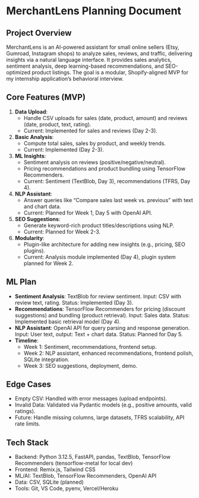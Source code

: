 # MerchantLens Planning Document

## Project Overview

MerchantLens is an AI-powered assistant for small online sellers (Etsy, Gumroad, Instagram shops) to analyze sales, reviews, and traffic, delivering insights via a natural language interface. It provides sales analytics, sentiment analysis, deep learning-based recommendations, and SEO-optimized product listings. The goal is a modular, Shopify-aligned MVP for my internship application’s behavioral interview.

## Core Features (MVP)

1. **Data Upload**:
   - Handle CSV uploads for sales (date, product, amount) and reviews (date, product, text, rating).
   - Current: Implemented for sales and reviews (Day 2-3).
2. **Basic Analysis**:
   - Compute total sales, sales by product, and weekly trends.
   - Current: Implemented (Day 2-3).
3. **ML Insights**:
   - Sentiment analysis on reviews (positive/negative/neutral).
   - Pricing recommendations and product bundling using TensorFlow Recommenders.
   - Current: Sentiment (TextBlob, Day 3), recommendations (TFRS, Day 4).
4. **NLP Assistant**:
   - Answer queries like “Compare sales last week vs. previous” with text and chart data.
   - Current: Planned for Week 1, Day 5 with OpenAI API.
5. **SEO Suggestions**:
   - Generate keyword-rich product titles/descriptions using NLP.
   - Current: Planned for Week 2-3.
6. **Modularity**:
   - Plugin-like architecture for adding new insights (e.g., pricing, SEO plugins).
   - Current: Analysis module implemented (Day 4), plugin system planned for Week 2.

## ML Plan

- **Sentiment Analysis**: TextBlob for review sentiment. Input: CSV with review text, rating. Status: Implemented (Day 3).
- **Recommendations**: TensorFlow Recommenders for pricing (discount suggestions) and bundling (product retrieval). Input: Sales data. Status: Implemented basic retrieval model (Day 4).
- **NLP Assistant**: OpenAI API for query parsing and response generation. Input: User text, output: Text + chart data. Status: Planned for Day 5.
- **Timeline**:
  - Week 1: Sentiment, recommendations, frontend setup.
  - Week 2: NLP assistant, enhanced recommendations, frontend polish, SQLite integration.
  - Week 3: SEO suggestions, deployment, demo.

## Edge Cases

- Empty CSV: Handled with error messages (upload endpoints).
- Invalid Data: Validated via Pydantic models (e.g., positive amounts, valid ratings).
- Future: Handle missing columns, large datasets, TFRS scalability, API rate limits.

## Tech Stack

- Backend: Python 3.12.5, FastAPI, pandas, TextBlob, TensorFlow Recommenders (tensorflow-metal for local dev)
- Frontend: Remix.js, Tailwind CSS
- ML/AI: TextBlob, TensorFlow Recommenders, OpenAI API
- Data: CSV, SQLite (planned)
- Tools: Git, VS Code, pyenv, Vercel/Heroku
